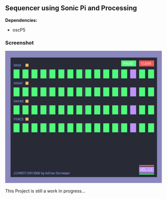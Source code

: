  
## Sequencer using Sonic Pi and Processing

__Dependencies:__
- oscP5

### Screenshot
![screenshot from the Programm](https://github.com/Brian-Farmer/sequencer/blob/master/jumbotune.jpg?raw=true)

This Project is still a work in progress...
